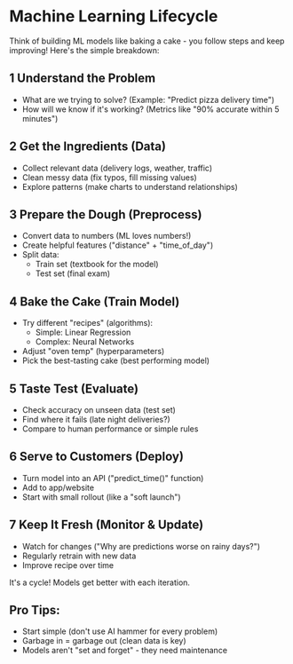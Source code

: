 # Machine Learning Lifecycle

Think of building ML models like baking a cake - you follow steps and keep improving! Here's the simple breakdown:

## 1️ Understand the Problem
- What are we trying to solve? (Example: "Predict pizza delivery time")
- How will we know if it's working? (Metrics like "90% accurate within 5 minutes")

## 2️ Get the Ingredients (Data)
- Collect relevant data (delivery logs, weather, traffic)
- Clean messy data (fix typos, fill missing values)
- Explore patterns (make charts to understand relationships)

## 3️ Prepare the Dough (Preprocess)
- Convert data to numbers (ML loves numbers!)
- Create helpful features ("distance" + "time_of_day")
- Split data: 
  - Train set (textbook for the model)
  - Test set (final exam)

## 4️ Bake the Cake (Train Model)
- Try different "recipes" (algorithms):
  - Simple: Linear Regression
  - Complex: Neural Networks
- Adjust "oven temp" (hyperparameters)
- Pick the best-tasting cake (best performing model)

## 5️ Taste Test (Evaluate)
- Check accuracy on unseen data (test set)
- Find where it fails (late night deliveries?)
- Compare to human performance or simple rules

## 6️ Serve to Customers (Deploy)
- Turn model into an API ("predict_time()" function)
- Add to app/website
- Start with small rollout (like a "soft launch")

## 7️ Keep It Fresh (Monitor & Update)
- Watch for changes ("Why are predictions worse on rainy days?")
- Regularly retrain with new data
- Improve recipe over time

 It's a cycle! Models get better with each iteration.

##  Pro Tips:
- Start simple (don't use AI hammer for every problem)
- Garbage in = garbage out (clean data is key)
- Models aren't "set and forget" - they need maintenance
